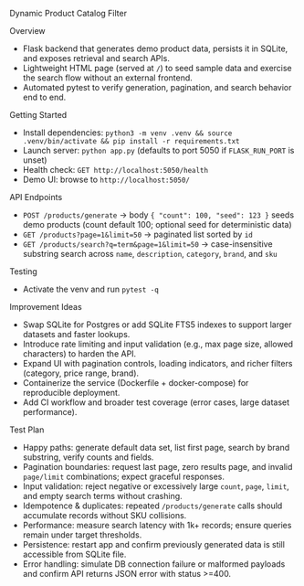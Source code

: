 Dynamic Product Catalog Filter

Overview
- Flask backend that generates demo product data, persists it in SQLite, and exposes retrieval and search APIs.
- Lightweight HTML page (served at `/`) to seed sample data and exercise the search flow without an external frontend.
- Automated pytest to verify generation, pagination, and search behavior end to end.

Getting Started
- Install dependencies: `python3 -m venv .venv && source .venv/bin/activate && pip install -r requirements.txt`
- Launch server: `python app.py` (defaults to port 5050 if `FLASK_RUN_PORT` is unset)
- Health check: `GET http://localhost:5050/health`
- Demo UI: browse to `http://localhost:5050/`

API Endpoints
- `POST /products/generate` → body `{ "count": 100, "seed": 123 }` seeds demo products (count default 100; optional seed for deterministic data)
- `GET /products?page=1&limit=50` → paginated list sorted by `id`
- `GET /products/search?q=term&page=1&limit=50` → case-insensitive substring search across `name`, `description`, `category`, `brand`, and `sku`

Testing
- Activate the venv and run `pytest -q`

Improvement Ideas
- Swap SQLite for Postgres or add SQLite FTS5 indexes to support larger datasets and faster lookups.
- Introduce rate limiting and input validation (e.g., max page size, allowed characters) to harden the API.
- Expand UI with pagination controls, loading indicators, and richer filters (category, price range, brand).
- Containerize the service (Dockerfile + docker-compose) for reproducible deployment.
- Add CI workflow and broader test coverage (error cases, large dataset performance).

Test Plan
- Happy paths: generate default data set, list first page, search by brand substring, verify counts and fields.
- Pagination boundaries: request last page, zero results page, and invalid `page/limit` combinations; expect graceful responses.
- Input validation: reject negative or excessively large `count`, `page`, `limit`, and empty search terms without crashing.
- Idempotence & duplicates: repeated `/products/generate` calls should accumulate records without SKU collisions.
- Performance: measure search latency with 1k+ records; ensure queries remain under target thresholds.
- Persistence: restart app and confirm previously generated data is still accessible from SQLite file.
- Error handling: simulate DB connection failure or malformed payloads and confirm API returns JSON error with status >=400.
